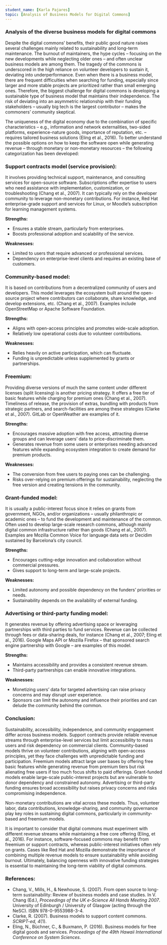 ```yaml
---
student_name: [Karla Pajares]
topic: [Analysis of Business Models for Digital Commons]
---
```


### Analysis of the diverse business models for digital commons

Despite the digital commons’ benefits, their public good nature raises several challenges mainly related to sustainability and long-term maintenance. The burnout of maintainers, the hype cycles – focusing on the new developments while neglecting older ones – and often unclear business models are among them. The tragedy of the commons is underscored in the high reliance on volunteer developers to sustain it, deviating into underperformance. Even when there is a business model, there are frequent difficulties when searching for funding, especially since larger and more stable projects are prioritized rather than small emerging ones. Therefore, the biggest challenge for digital commons is developing a sustainable type of business model that maintains their independence. The risk of deviating into an asymmetric relationship with their funding stakeholders – usually big tech is the largest contributor – makes the commoners’ community skeptical.

The uniqueness of the digital economy due to the combination of specific characteristics – e.g., information and network externalities, two-sided platforms, experience-nature goods, importance of reputation, etc. – requires tailored business solutions (Eling et al., 2016). To better understand the possible options on how to keep the software open while generating revenue – through monetary or non-monetary resources – the following categorization has been developed:

### Support contracts model (service provision):

It involves providing technical support, maintenance, and consulting services for open-source software. Subscriptions offer expertise to users who need assistance with implementation, customization, or troubleshooting (Chang et al., 2007). It can typically rely on the developer community to leverage non-monetary contributions. For instance, Red Hat enterprise-grade support and services for Linux, or Moodle’s subscription for learning management systems.

**Strengths:**

- Ensures a stable stream, particularly from enterprises.
- Boosts professional adoption and scalability of the service.

**Weaknesses:**

- Limited to users that require advanced or professional services.
- Dependency on enterprise-level clients and requires an existing base of customers.

### Community-based model:

It is based on contributions from a decentralized community of users and developers. This model leverages the ecosystem built around the open-source project where contributors can collaborate, share knowledge, and develop extensions, etc. (Chang et al., 2007). Examples include OpenStreetMap or Apache Software Foundation.

**Strengths:**

- Aligns with open-access principles and promotes wide-scale adoption.
- Relatively low operational costs due to volunteer contributions.

**Weaknesses:**

- Relies heavily on active participation, which can fluctuate.
- Funding is unpredictable unless supplemented by grants or partnerships.

### Freemium:

Providing diverse versions of much the same content under different licenses (split licensing) is another pricing strategy. It offers a free tier of basic features while charging for premium ones (Chang et al., 2007). Timeliness of release, the provision of extras, bundling with products from strategic partners, and search-facilities are among these strategies (Clarke et al., 2007). GitLab or OpenWeather are examples of it.

**Strengths:**

- Encourages massive adoption with free access, attracting diverse groups and can leverage users’ data to price-discriminate them.
- Generates revenue from some users or enterprises needing advanced features while expanding ecosystem integration to create demand for premium products.

**Weaknesses:**

- The conversion from free users to paying ones can be challenging.
- Risks over-relying on premium offerings for sustainability, neglecting the free version and creating tensions in the community.

### Grant-funded model:

It is usually a public-interest focus since it relies on grants from government, NGOs, and/or organizations – usually philanthropic or academic ones – to fund the development and maintenance of the common. Often used to develop large-scale research commons, although mainly digital common infrastructure rather than goods (Chang et al., 2007). Examples are Mozilla Common Voice for language data sets or Decidim sustained by Barcelona’s city council.

**Strengths:**

- Encourages cutting-edge innovation and collaboration without commercial pressures.
- Gives support to long-term and large-scale projects.

**Weaknesses:**

- Limited autonomy and possible dependency on the funders’ priorities or needs.
- Sustainability depends on the availability of external funding.

### Advertising or third-party funding model:

It generates revenue by offering advertising space or leveraging partnerships with third parties to fund services. Revenue can be collected through fees or data-sharing deals, for instance (Chang et al., 2007; Eling et al., 2016). Google Maps API or Mozilla Firefox – that sponsored search engine partnership with Google – are examples of this model.

**Strengths:**

- Maintains accessibility and provides a consistent revenue stream.
- Third-party partnerships can enable innovative integrations.

**Weaknesses:**

- Monetizing users’ data for targeted advertising can raise privacy concerns and may disrupt user experience.
- Sponsors can limit the autonomy and influence their priorities and can delude the community behind the common.

### Conclusion:

Sustainability, accessibility, independence, and community engagement differ across business models. Support contracts provide reliable revenue streams through enterprise-level services but limit accessibility to mass users and risk dependency on commercial clients. Community-based models thrive on volunteer contributions, aligning with open-access principles, yet they face challenges with unpredictable funding and participation. Freemium models attract large user bases by offering free basic features while generating revenue from premium tiers but risk alienating free users if too much focus shifts to paid offerings. Grant-funded models enable large-scale public-interest projects but are vulnerable to donor dependency and constrained autonomy. Advertising or third-party funding ensures broad accessibility but raises privacy concerns and risks compromising independence.

Non-monetary contributions are vital across these models. Thus, volunteer labor, data contributions, knowledge-sharing, and community governance play key roles in sustaining digital commons, particularly in community-based and freemium models.

It is important to consider that digital commons must experiment with different revenue streams while maintaining a free core offering (Eling, et al., 2016). For instance, software-focused commons may benefit from freemium or support contracts, whereas public-interest initiatives often rely on grants. Cases like Red Hat and Mozilla demonstrate the importance of combining multiple revenue models to ensure sustainability while avoiding burnout. Ultimately, balancing openness with innovative funding strategies is essential to maintaining the long-term viability of digital commons.

### References:

- Chang, V., Mills, H., & Newhouse, S. (2007). From open source to long-term sustainability: Review of business models and case studies. In V. Chang (Ed.), *Proceedings of the UK e-Science All Hands Meeting 2007*. University of Edinburgh / University of Glasgow (acting through the NeSC). ISBN 978-0-9553988-3-4.
- Clarke, R. (2007). Business models to support content commons. *SCRIPT-ed, 4*(1).
- Eling, N., Büchner, C., & Buxmann, P. (2016). Business models for free digital goods and services. *Proceedings of the 49th Hawaii International Conference on System Sciences*.
